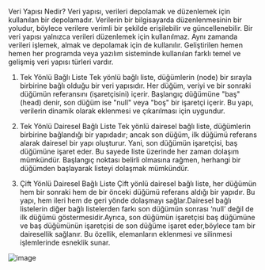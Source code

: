 Veri Yapısı Nedir?
Veri yapısı, verileri depolamak ve düzenlemek için kullanılan bir depolamadır. Verilerin bir bilgisayarda düzenlenmesinin bir yoludur, böylece verilere verimli bir şekilde erişilebilir ve güncellenebilir.
Bir veri yapısı yalnızca verileri düzenlemek için kullanılmaz. Aynı zamanda verileri işlemek, almak ve depolamak için de kullanılır. Geliştirilen hemen hemen her programda veya yazılım sisteminde kullanılan farklı temel ve gelişmiş veri yapısı türleri vardır.

1. Tek Yönlü Bağlı Liste
Tek yönlü bağlı liste, düğümlerin (node) bir sırayla birbirine bağlı olduğu bir veri yapısıdır. Her düğüm, veriyi ve bir sonraki düğümün referansını (işaretçisini) içerir. Başlangıç düğümüne "baş" (head) denir,
son düğüm ise "null" veya "boş" bir işaretçi içerir. Bu yapı, verilerin dinamik olarak eklenmesi ve çıkarılması için uygundur.

3. Tek Yönlü Dairesel Bağlı Liste
Tek yönlü dairesel bağlı liste, düğümlerin birbirine bağlandığı bir yapıdadır; ancak son düğüm, ilk düğümü referans alarak dairesel bir yapı oluşturur. Yani, son düğümün işaretçisi, baş düğümüne işaret eder.
Bu sayede liste üzerinde her zaman dolaşım mümkündür. Başlangıç noktası belirli olmasına rağmen, herhangi bir düğümden başlayarak listeyi dolaşmak mümkündür.

5. Çift Yönlü Dairesel Bağlı Liste
Çift yönlü dairesel bağlı liste, her düğümün hem bir sonraki hem de bir önceki düğümü referans aldığı bir yapıdır. Bu yapı, hem ileri hem de geri yönde dolaşmayı sağlar.Dairesel bağlı listelerin diğer bağlı listelerden farkı
son düğümün sonrası ‘null’ değil de ilk düğümü göstermesidir.Ayrıca, son düğümün işaretçisi baş düğümüne ve baş düğümünün işaretçisi de son düğüme işaret eder,böylece tam bir dairesellik sağlanır.
Bu özellik, elemanların eklenmesi ve silinmesi işlemlerinde esneklik sunar.

![image](https://github.com/user-attachments/assets/32ad2f6e-e50c-4217-a5fa-dbb2c5af2e1f)
